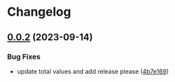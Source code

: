 # Changelog

## [0.0.2](https://github.com/defenseunicorns/compliance-md-generator/compare/0.0.1...v0.0.2) (2023-09-14)


### Bug Fixes

* update total values and add release please ([4b7e169](https://github.com/defenseunicorns/compliance-md-generator/commit/4b7e16906ba4da8f5ae5ecbf1c5bdd531794f784))
